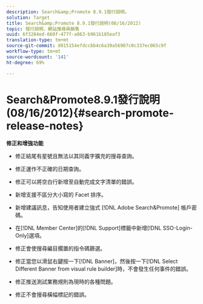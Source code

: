 ```yaml
---
description: Search&amp;Promote 8.9.1發行說明。
solution: Target
title: Search&amp;Promote 8.9.1發行說明(08/16/2012)
topic: 發行說明、網站搜尋與銷售
uuid: 6f3284ed-660f-477f-a863-b961b185eaf3
translation-type: tm+mt
source-git-commit: d015154efdccbb4c6a39a56907c0c337ec065c9f
workflow-type: tm+mt
source-wordcount: '141'
ht-degree: 69%

---
```



# Search&amp;Promote8.9.1發行說明(08/16/2012){#search-promote-release-notes}

**修正和增強功能**

* 修正結尾有星號且無法以其同義字擴充的搜尋查詢。
* 修正運作不正確的日期查詢。
* 修正可以將空白行新增至自動完成文字清單的錯誤。
* 新增支援不區分大小寫的 Facet 排序。
* 新增建議訊息，告知使用者建立強式 [!DNL Adobe Search&Promote] 帳戶密碼。
* 在[!DNL Member Center]的[!DNL Support]標籤中新增[!DNL SSO-Login-Only]選項。

* 修正會使搜尋編目擱置的指令碼篩選。
* 修正當您以滑鼠右鍵按一下[!DNL Banner]，然後按一下[!DNL Select Different Banner from visual rule builder]時，不會發生任何事件的錯誤。

* 修正推送測試業務規則為現時的各種問題。
* 修正不會搜尋橫幅標記的錯誤。

